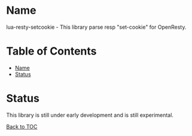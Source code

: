 Name
====

lua-resty-setcookie - This library parse resp "set-cookie" for OpenResty.

Table of Contents
=================

* [Name](#name)
* [Status](#status)


Status
======

This library is still under early development and is still experimental.

[Back to TOC](#table-of-contents)
